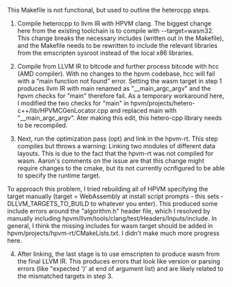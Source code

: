 This Makefile is not functional, but used to outline the heterocpp steps.

1) Compile heterocpp to llvm IR with HPVM clang. The biggest change here from the existing toolchain is to compile with --target=wasm32. This change breaks the necessary includes (written out in the Makefile), and the Makefile needs to be rewritten to include the relevant libraries from the emscripten sysroot instead of the local x86 libraries.

2) Compile from LLVM IR to bitcode and further process bitcode with hcc (AMD compiler). With no changes to the hpvm codebase, hcc will fail with a “main function not found” error. Setting the wasm target in step 1 produces llvm IR with main renamed as "__main_argc_argv" and the hpvm checks for "main" therefore fail. As a temporary workaround here, I modified the two checks for "main" in hpvm/projects/hetero-c++/lib/HPVMCGenLocator.cpp and replaced main with "__main_argc_argv". Ater making this edit, this hetero-cpp library needs to be recompiled.

3) Next, run the optimization pass (opt) and link in the hpvm-rt. This step compiles but throws a warning: Linking two modules of different data layouts. This is due to the fact that the hpvm-rt was not compiled for wasm. Aaron's comments on the issue are that this change might require changes to the cmake, but its not currently ocnfigured to be able to specify the runtime target.

To approach this problem, I tried rebuilding all of HPVM specifying the target manually (target = WebAssembly at install script prompts - this sets -DLLVM_TARGETS_TO_BUILD to whatever you enter). This produced some include errors around the "algorithm.h" header file, which I resolved by manually including hpvm/llvm/tools/clang/test/Headers/Inputs/include. In general, I think the missing includes for wasm target should be added in hpvm/projects/hpvm-rt/CMakeLists.txt. I didn't make much more progress here.

4) After linking, the last stage is to use emscripten to produce wasm from the final LLVM IR. This produces errors that look like version or parsing errors (like "expected ')' at end of argument list) and are likely related to the mismatched targets in step 3. 